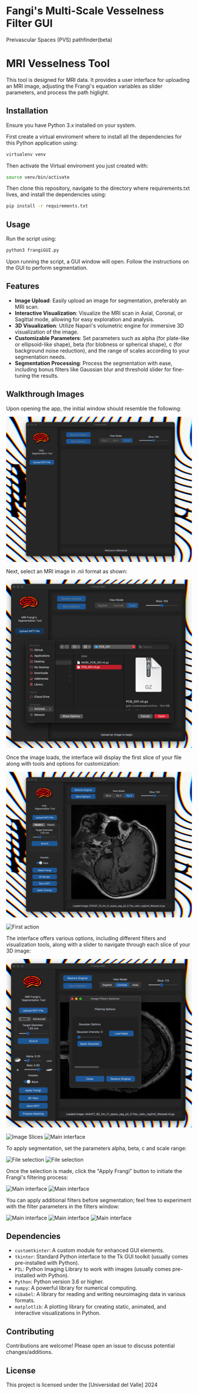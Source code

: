 # Fangi's Multi-Scale Vesselness Filter GUI
Preivascular Spaces (PVS) pathfinder(beta)


# MRI Vesselness Tool

This tool is designed for MRI data. It provides a user interface for uploading an MRI image, adjusting the Frangi's equation variables as slider parameters, and process the path higlight.

## Installation

Ensure you have Python 3.x installed on your system.

First create a virtual enviroment where to install all the dependencies for this Python application using:

```bash
virtualenv venv
```

Then activate the Virtual enviroment you just created with:

```bash
source venv/bin/activate
```

Then clone this repository, navigate to the directory where requirements.txt lives, and install the dependencies using:

```bash
pip install -r requirements.txt
```

## Usage

Run the script using:

```bash
python3 frangiGUI.py
```

Upon running the script, a GUI window will open. Follow the instructions on the GUI to perform segmentation.

## Features

- **Image Upload**: Easily upload an image for segmentation, preferably an MRI scan.
- **Interactive Visualization**: Visualize the MRI scan in Axial, Coronal, or Sagittal mode, allowing for easy exploration and analysis.
- **3D Visualization**: Utilize Napari's volumetric engine for immersive 3D visualization of the image.
- **Customizable Parameters**: Set parameters such as alpha (for plate-like or ellipsoid-like shape), beta (for blobness or spherical shape), c (for background noise reduction), and the range of scales according to your segmentation needs.
- **Segmentation Processing**: Process the segmentation with ease, including bonus filters like Gaussian blur and threshold slider for fine-tuning the results.

## Walkthrough Images

Upon opening the app, the initial window should resemble the following:

![First window](screenshots/start.png)


Next, select an MRI image in .nii format as shown:

![File selection](screenshots/load_image.png)

Once the image loads, the interface will display the first slice of your file along with tools and options for customization:

![Image load](screenshots/coronal.png)

![First action](screenshots/intro.gif)

The interface offers various options, including different filters and visualization tools, along with a slider to navigate through each slice of your 3D image:

![Main interface](screenshots/sagital.png)

![Image Slices](screenshots/slices.gif)
![Main interface](screenshots/interface.gif)

To apply segmentation, set the parameters alpha, beta, c and scale range:

![File selection](screenshots/selection.gif)
![File selection](screenshots/axial.png)

Once the selection is made, click the "Apply Frangi" button to initiate the Frangi's filtering process:

![Main interface](screenshots/segmented_axial.png)
![Main interface](screenshots/selection2.gif)

You can apply additional filters before segmentation; feel free to experiment with the filter parameters in the filters window:

![Main interface](screenshots/filters.png)
![Main interface](screenshots/threshold.gif)
![Main interface](screenshots/gaussian.gif)


## Dependencies

- `customtkinter`: A custom module for enhanced GUI elements.
- `tkinter`: Standard Python interface to the Tk GUI toolkit (usually comes pre-installed with Python).
- `PIL`: Python Imaging Library to work with images (usually comes pre-installed with Python).
- `Python`: Python version 3.6 or higher.
- `numpy`: A powerful library for numerical computing.
- `nibabel`: A library for reading and writing neuroimaging data in various formats.
- `matplotlib`: A plotting library for creating static, animated, and interactive visualizations in Python.


## Contributing

Contributions are welcome! Please open an issue to discuss potential changes/additions.

## License

This project is licensed under the [Universidad del Valle] 2024